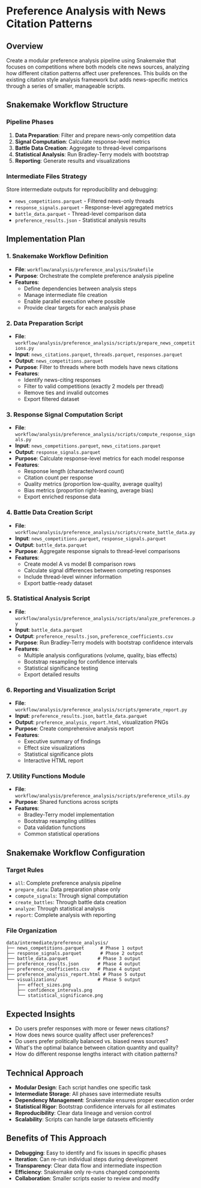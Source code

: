 # Preference Analysis with News Citation Patterns

## Overview
Create a modular preference analysis pipeline using Snakemake that focuses on competitions where both models cite news sources, analyzing how different citation patterns affect user preferences. This builds on the existing citation style analysis framework but adds news-specific metrics through a series of smaller, manageable scripts.

## Snakemake Workflow Structure

### Pipeline Phases
1. **Data Preparation**: Filter and prepare news-only competition data
2. **Signal Computation**: Calculate response-level metrics 
3. **Battle Data Creation**: Aggregate to thread-level comparisons
4. **Statistical Analysis**: Run Bradley-Terry models with bootstrap
5. **Reporting**: Generate results and visualizations

### Intermediate Files Strategy
Store intermediate outputs for reproducibility and debugging:
- `news_competitions.parquet` - Filtered news-only threads
- `response_signals.parquet` - Response-level aggregated metrics
- `battle_data.parquet` - Thread-level comparison data
- `preference_results.json` - Statistical analysis results

## Implementation Plan

### 1. Snakemake Workflow Definition
- **File**: `workflow/analysis/preference_analysis/Snakefile`
- **Purpose**: Orchestrate the complete preference analysis pipeline
- **Features**:
  - Define dependencies between analysis steps
  - Manage intermediate file creation
  - Enable parallel execution where possible
  - Provide clear targets for each analysis phase

### 2. Data Preparation Script
- **File**: `workflow/analysis/preference_analysis/scripts/prepare_news_competitions.py`
- **Input**: `news_citations.parquet`, `threads.parquet`, `responses.parquet`
- **Output**: `news_competitions.parquet`
- **Purpose**: Filter to threads where both models have news citations
- **Features**:
  - Identify news-citing responses
  - Filter to valid competitions (exactly 2 models per thread)
  - Remove ties and invalid outcomes
  - Export filtered dataset

### 3. Response Signal Computation Script
- **File**: `workflow/analysis/preference_analysis/scripts/compute_response_signals.py`
- **Input**: `news_competitions.parquet`, `news_citations.parquet`
- **Output**: `response_signals.parquet`
- **Purpose**: Calculate response-level metrics for each model response
- **Features**:
  - Response length (character/word count)
  - Citation count per response
  - Quality metrics (proportion low-quality, average quality)
  - Bias metrics (proportion right-leaning, average bias)
  - Export enriched response data

### 4. Battle Data Creation Script  
- **File**: `workflow/analysis/preference_analysis/scripts/create_battle_data.py`
- **Input**: `news_competitions.parquet`, `response_signals.parquet`
- **Output**: `battle_data.parquet`
- **Purpose**: Aggregate response signals to thread-level comparisons
- **Features**:
  - Create model A vs model B comparison rows
  - Calculate signal differences between competing responses
  - Include thread-level winner information
  - Export battle-ready dataset

### 5. Statistical Analysis Script
- **File**: `workflow/analysis/preference_analysis/scripts/analyze_preferences.py`
- **Input**: `battle_data.parquet`
- **Output**: `preference_results.json`, `preference_coefficients.csv`
- **Purpose**: Run Bradley-Terry models with bootstrap confidence intervals
- **Features**:
  - Multiple analysis configurations (volume, quality, bias effects)
  - Bootstrap resampling for confidence intervals
  - Statistical significance testing
  - Export detailed results

### 6. Reporting and Visualization Script
- **File**: `workflow/analysis/preference_analysis/scripts/generate_report.py`
- **Input**: `preference_results.json`, `battle_data.parquet`
- **Output**: `preference_analysis_report.html`, visualization PNGs
- **Purpose**: Create comprehensive analysis report
- **Features**:
  - Executive summary of findings
  - Effect size visualizations
  - Statistical significance plots
  - Interactive HTML report

### 7. Utility Functions Module
- **File**: `workflow/analysis/preference_analysis/scripts/preference_utils.py`
- **Purpose**: Shared functions across scripts
- **Features**:
  - Bradley-Terry model implementation
  - Bootstrap resampling utilities
  - Data validation functions
  - Common statistical operations

## Snakemake Workflow Configuration

### Target Rules
- `all`: Complete preference analysis pipeline
- `prepare_data`: Data preparation phase only
- `compute_signals`: Through signal computation
- `create_battles`: Through battle data creation
- `analyze`: Through statistical analysis
- `report`: Complete analysis with reporting

### File Organization
```
data/intermediate/preference_analysis/
├── news_competitions.parquet      # Phase 1 output
├── response_signals.parquet       # Phase 2 output  
├── battle_data.parquet           # Phase 3 output
├── preference_results.json       # Phase 4 output
├── preference_coefficients.csv   # Phase 4 output
├── preference_analysis_report.html # Phase 5 output
└── visualizations/               # Phase 5 output
    ├── effect_sizes.png
    ├── confidence_intervals.png
    └── statistical_significance.png
```

## Expected Insights
- Do users prefer responses with more or fewer news citations?
- How does news source quality affect user preferences?
- Do users prefer politically balanced vs. biased news sources?  
- What's the optimal balance between citation quantity and quality?
- How do different response lengths interact with citation patterns?

## Technical Approach
- **Modular Design**: Each script handles one specific task
- **Intermediate Storage**: All phases save intermediate results
- **Dependency Management**: Snakemake ensures proper execution order
- **Statistical Rigor**: Bootstrap confidence intervals for all estimates
- **Reproducibility**: Clear data lineage and version control
- **Scalability**: Scripts can handle large datasets efficiently

## Benefits of This Approach
- **Debugging**: Easy to identify and fix issues in specific phases
- **Iteration**: Can re-run individual steps during development
- **Transparency**: Clear data flow and intermediate inspection
- **Efficiency**: Snakemake only re-runs changed components
- **Collaboration**: Smaller scripts easier to review and modify